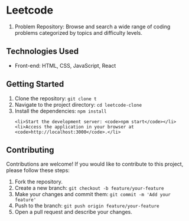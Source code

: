  <h1>Leetcode</h1>
  
  <ol>
    <li>Problem Repository: Browse and search a wide range of coding problems categorized by topics and difficulty levels.</li>

  </ol>
  <h2>Technologies Used</h2>
  <ul>
    <li>Front-end: HTML, CSS, JavaScript, React</li>
  </ul>
  <h2>Getting Started</h2>
  <ol>
    <li>Clone the repository: <code>git clone t</code></li>
    <li>Navigate to the project directory: <code>cd leetcode-clone</code></li>
    <li>Install the dependencies: <code>npm install</code></li>
   
    <li>Start the development server: <code>npm start</code></li>
    <li>Access the application in your browser at <code>http://localhost:3000</code>.</li>
  </ol>
  <h2>Contributing</h2>
  <p>Contributions are welcome! If you would like to contribute to this project, please follow these steps:</p>
  <ol>
    <li>Fork the repository.</li>
    <li>Create a new branch: <code>git checkout -b feature/your-feature</code></li>
    <li>Make your changes and commit them: <code>git commit -m 'Add your feature'</code></li>
    <li>Push to the branch: <code>git push origin feature/your-feature</code></li>
    <li>Open a pull request and describe your changes.</li>
  </ol>
